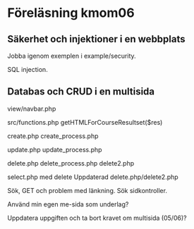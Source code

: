 Föreläsning kmom06
=============================



Säkerhet och injektioner i en webbplats
-----------------------------

Jobba igenom exemplen i example/security.

SQL injection.



Databas och CRUD i en multisida
-----------------------------

view/navbar.php

src/functions.php getHTMLForCourseResultset($res)

create.php
create_process.php

update.php
update_process.php

delete.php
delete_process.php
delete2.php

select.php med delete
Uppdaterad delete.php/delete2.php


Sök, GET och problem med länkning.
Sök sidkontroller.

Använd min egen me-sida som  underlag?

Uppdatera uppgiften och ta bort kravet om multisida (05/06)?

